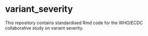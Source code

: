 # variant_severity

This repository contains standardised Rmd code for the WHO/ECDC collaborative study on variant severity. 
